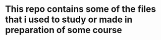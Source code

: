 <h1>This repo contains some of the files that i used to study or made in preparation of some course</h1>
